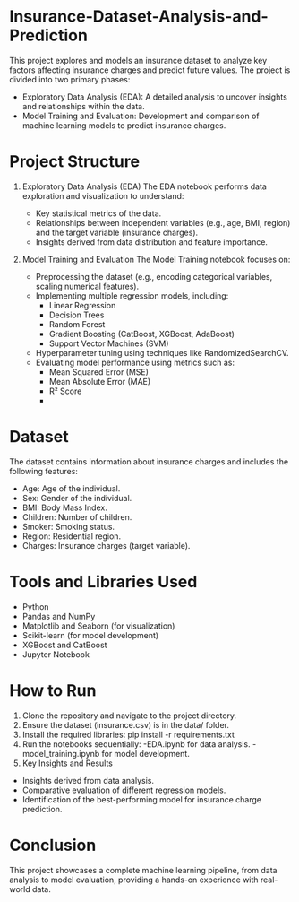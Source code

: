 # Insurance-Dataset-Analysis-and-Prediction
This project explores and models an insurance dataset to analyze key factors affecting insurance charges and predict future values. The project is divided into two primary phases:

- Exploratory Data Analysis (EDA): A detailed analysis to uncover insights and relationships within the data.
- Model Training and Evaluation: Development and comparison of machine learning models to predict insurance charges.

# Project Structure
1. Exploratory Data Analysis (EDA)
   The EDA notebook performs data exploration and visualization to understand:
   - Key statistical metrics of the data.
   - Relationships between independent variables (e.g., age, BMI, region) and the target variable (insurance charges).
   - Insights derived from data distribution and feature importance.
     
2. Model Training and Evaluation
   The Model Training notebook focuses on:
   - Preprocessing the dataset (e.g., encoding categorical variables, scaling numerical features).
   - Implementing multiple regression models, including:
      - Linear Regression
      - Decision Trees
      - Random Forest
      - Gradient Boosting (CatBoost, XGBoost, AdaBoost)
      - Support Vector Machines (SVM)
   - Hyperparameter tuning using techniques like RandomizedSearchCV.
   - Evaluating model performance using metrics such as:
      - Mean Squared Error (MSE)
      - Mean Absolute Error (MAE)
      - R² Score
      - 
# Dataset
The dataset contains information about insurance charges and includes the following features:

- Age: Age of the individual.
- Sex: Gender of the individual.
- BMI: Body Mass Index.
- Children: Number of children.
- Smoker: Smoking status.
- Region: Residential region.
- Charges: Insurance charges (target variable).
  
# Tools and Libraries Used
- Python
- Pandas and NumPy
- Matplotlib and Seaborn (for visualization)
- Scikit-learn (for model development)
- XGBoost and CatBoost
- Jupyter Notebook
  
# How to Run
1. Clone the repository and navigate to the project directory.
2. Ensure the dataset (insurance.csv) is in the data/ folder.
3. Install the required libraries:
      pip install -r requirements.txt
4. Run the notebooks sequentially:
     -EDA.ipynb for data analysis.
     -model_training.ipynb for model development.
5. Key Insights and Results
- Insights derived from data analysis.
- Comparative evaluation of different regression models.
- Identification of the best-performing model for insurance charge prediction.

# Conclusion
This project showcases a complete machine learning pipeline, from data analysis to model evaluation, providing a hands-on experience with real-world data.
